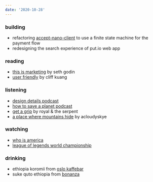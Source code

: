 ```yaml
---
date: '2020-10-28'
---
```


### building

- refactoring [accept-nano-client](https://github.com/accept-nano/accept-nano-client) to use a finite state machine for the payment flow
- redesigning the search experience of put.io web app

### reading

- [this is marketing](https://www.penguinrandomhouse.com/books/600458/this-is-marketing-by-seth-godin/) by seth godin
- [user friendly](https://us.macmillan.com/books/9780374279752) by cliff kuang

### listening

- [design details podcast](https://designdetails.fm)
- [how to save a planet podcast](https://gimletmedia.com/shows/howtosaveaplanet)
- [get a grip](https://open.spotify.com/album/2Yn5QhZEEoDl1MDMVjY3Ao?si=4_7i0rFNQ22e4lWdazpbGw) by royal & the serpent
- [a place where mountains hide](https://open.spotify.com/album/4FtRk0jGnszvH7Dm8iJ4LG?si=xRc7g-XpSE6ddvBgJ8REzg) by acloudyskye

### watching

- [who is america](https://www.imdb.com/title/tt8679236)
- [league of legends world championship](https://lolesports.com)

### drinking

- ethiopia koromii from [oslo kaffebar](https://www.instagram.com/oslokaffebar/)
- suke quto ethiopia from [bonanza](https://www.instagram.com/bonanzacoffee/)
